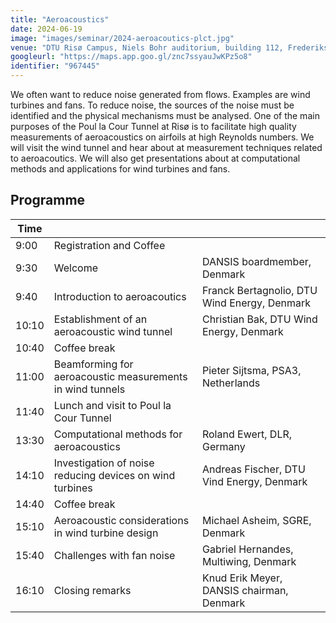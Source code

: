 ```yaml
---
title: "Aeroacoustics"
date: 2024-06-19
image: "images/seminar/2024-aeroacoutics-plct.jpg"
venue: "DTU Risø Campus, Niels Bohr auditorium, building 112, Frederiksborgvej 399,  4000 Roskilde"
googleurl: "https://maps.app.goo.gl/znc7ssyauJwKPz5o8"
identifier: "967445"
---
```


We often want to reduce noise generated from flows. Examples are wind turbines and fans. To reduce noise, the sources of the noise must be identified and the physical mechanisms must be analysed. One of the main purposes of the Poul la Cour Tunnel at Risø is to facilitate high quality measurements of aeroacoustics on airfoils at high Reynolds numbers. We will visit the wind tunnel and hear about at measurement techniques related to aeroacoutics. We will also get presentations about at computational methods and applications for wind turbines and fans.


## Programme


| Time  |             |             |
| ----- | ----------- | ----------- |
|  9:00 | Registration and Coffee | |
|  9:30 | Welcome | DANSIS boardmember, Denmark |
|  9:40 | Introduction to aeroacoutics | Franck Bertagnolio, DTU Wind Energy, Denmark |
| 10:10 | Establishment of an aeroacoustic wind tunnel | Christian Bak, DTU Wind Energy, Denmark  |
| 10:40 | Coffee break | |
| 11:00 | Beamforming for aeroacoustic measurements in wind tunnels | Pieter Sijtsma, PSA3, Netherlands |
| 11:40 | Lunch and visit to Poul la Cour Tunnel | |
| 13:30 | Computational methods for aeroacoustics | Roland Ewert, DLR, Germany |
| 14:10 | Investigation of noise reducing devices on wind turbines | Andreas Fischer, DTU Vind Energy, Denmark |
| 14:40 | Coffee break | |
| 15:10 | Aeroacoustic considerations in wind turbine design | Michael Asheim, SGRE, Denmark  |
| 15:40 | Challenges with fan noise | Gabriel Hernandes, Multiwing, Denmark |
| 16:10 | Closing remarks | Knud Erik Meyer, DANSIS chairman, Denmark |
